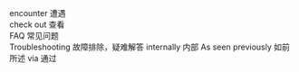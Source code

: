 encounter 遭遇  
check out 查看  
FAQ 常见问题    
Troubleshooting 故障排除，疑难解答
internally  内部
As seen previously  如前所述
via 通过